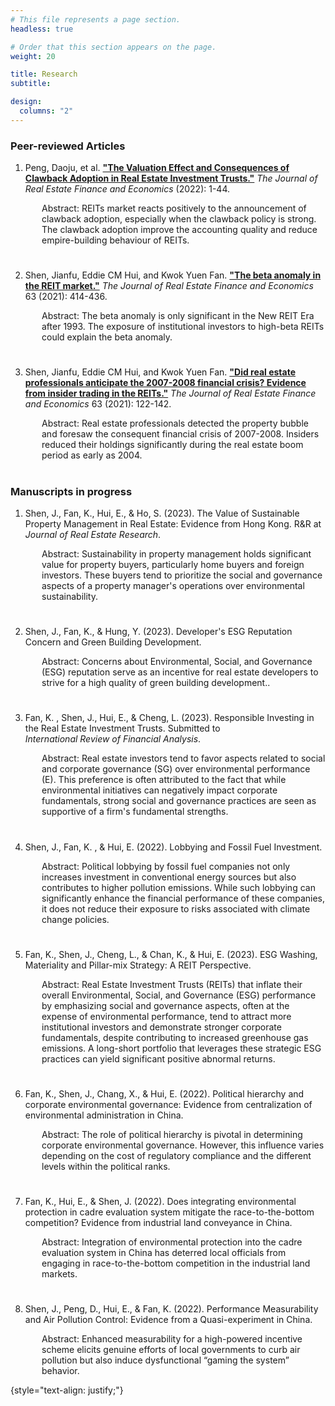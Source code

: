 ```yaml
---
# This file represents a page section.
headless: true

# Order that this section appears on the page.
weight: 20

title: Research
subtitle:

design:
  columns: "2"
---
```


### Peer-reviewed Articles

1. Peng, Daoju, et al. **["The Valuation Effect and Consequences of Clawback Adoption in Real Estate Investment Trusts."](https://doi.org/10.1007/s11146-022-09909-w)** _The Journal of Real Estate Finance and Economics_ (2022): 1-44.
<div style="padding-left:50px" class="text-muted exp-meta">Abstract: REITs market reacts positively to the announcement of clawback adoption, especially when the clawback policy is strong. The clawback adoption improve the accounting quality and reduce empire-building behaviour of REITs.</div>

#

#

2. Shen, Jianfu, Eddie CM Hui, and Kwok Yuen Fan. **["The beta anomaly in the REIT market."](https://doi.org/10.1007/s11146-020-09784-3)** _The Journal of Real Estate Finance and Economics_ 63 (2021): 414-436.
<div style="padding-left:50px" class="text-muted exp-meta">Abstract: The beta anomaly is only significant in the New REIT Era after 1993. The exposure of institutional investors to high-beta REITs could explain the beta anomaly.</div>

#

#

3. Shen, Jianfu, Eddie CM Hui, and Kwok Yuen Fan. **["Did real estate professionals anticipate the 2007-2008 financial crisis? Evidence from insider trading in the REITs."](https://doi.org/10.1007/s11146-020-09763-8)** _The Journal of Real Estate Finance and Economics_ 63 (2021): 122-142.
<div style="padding-left:50px" class="text-muted exp-meta">Abstract: Real estate professionals detected the property bubble and foresaw the consequent financial crisis of 2007-2008. Insiders reduced their holdings significantly during the real estate boom period as early as 2004.</div>

#

#

#

### Manuscripts in progress

1. Shen, J., Fan, K., Hui, E., & Ho, S. (2023). The Value of Sustainable Property Management in Real Estate: Evidence from Hong Kong. R&R at _Journal of Real Estate Research_.
<div style="padding-left:50px" class="text-muted exp-meta">Abstract: Sustainability in property management holds significant value for property buyers, particularly home buyers and foreign investors. These buyers tend to prioritize the social and governance aspects of a property manager's operations over environmental sustainability. </div>

#

#

2. Shen, J., Fan, K., & Hung, Y. (2023). Developer's ESG Reputation Concern and Green Building Development.
<div style="padding-left:50px" class="text-muted exp-meta">Abstract: Concerns about Environmental, Social, and Governance (ESG) reputation serve as an incentive for real estate developers to strive for a high quality of green building development.. </div>

#

#

3. Fan, K. , Shen, J., Hui, E., & Cheng, L. (2023). Responsible Investing in the Real Estate Investment Trusts. Submitted to _International Review of Financial Analysis_.
<div style="padding-left:50px" class="text-muted exp-meta">Abstract: Real estate investors tend to favor aspects related to social and corporate governance (SG) over environmental performance (E). This preference is often attributed to the fact that while environmental initiatives can negatively impact corporate fundamentals, strong social and governance practices are seen as supportive of a firm's fundamental strengths. </div>

#

#

4. Shen, J., Fan, K. , & Hui, E. (2022). Lobbying and Fossil Fuel Investment.
<div style="padding-left:50px" class="text-muted exp-meta">Abstract: Political lobbying by fossil fuel companies not only increases investment in conventional energy sources but also contributes to higher pollution emissions. While such lobbying can significantly enhance the financial performance of these companies, it does not reduce their exposure to risks associated with climate change policies. </div>

#

#

5. Fan, K., Shen, J., Cheng, L., & Chan, K., & Hui, E. (2023). ESG Washing, Materiality and Pillar-mix Strategy: A REIT Perspective.
<div style="padding-left:50px" class="text-muted exp-meta">Abstract: Real Estate Investment Trusts (REITs) that inflate their overall Environmental, Social, and Governance (ESG) performance by emphasizing social and governance aspects, often at the expense of environmental performance, tend to attract more institutional investors and demonstrate stronger corporate fundamentals, despite contributing to increased greenhouse gas emissions. A long-short portfolio that leverages these strategic ESG practices can yield significant positive abnormal returns. </div>

#

#

6. Fan, K., Shen, J., Chang, X., & Hui, E. (2022). Political hierarchy and corporate environmental governance: Evidence from centralization of environmental administration in China.
<div style="padding-left:50px" class="text-muted exp-meta">Abstract: The role of political hierarchy is pivotal in determining corporate environmental governance. However, this influence varies depending on the cost of regulatory compliance and the different levels within the political ranks. </div>

#

#

7. Fan, K., Hui, E., & Shen, J. (2022). Does integrating environmental protection in cadre evaluation system mitigate the race-to-the-bottom competition? Evidence from industrial land conveyance in China.
<div style="padding-left:50px" class="text-muted exp-meta">Abstract: Integration of environmental protection into the cadre evaluation system in China has deterred local officials from engaging in race-to-the-bottom competition in the industrial land markets. </div>

#

#

8. Shen, J., Peng, D., Hui, E., & Fan, K. (2022). Performance Measurability and Air Pollution Control: Evidence from a Quasi-experiment in China.
<div style="padding-left:50px" class="text-muted exp-meta">Abstract: Enhanced measurability for a high-powered incentive scheme elicits genuine efforts of local governments to curb air pollution but also induce dysfunctional “gaming the system” behavior. </div>

{style="text-align: justify;"}
